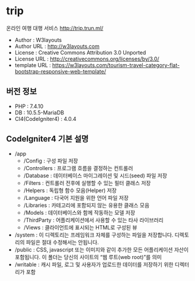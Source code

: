 # trip
  온라인 여행 대행 서비스
  http://trip.trun.ml/

* Author : W3layouts
* Author URL : http://w3layouts.com
* License : Creative Commons Attribution 3.0 Unported
* License URL : http://creativecommons.org/licenses/by/3.0/
* template URL : https://w3layouts.com/tourism-travel-category-flat-bootstrap-responsive-web-template/

## 버전 정보
* PHP : 7.4.10
* DB : 10.5.5-MariaDB
* CI4(CodeIgniter4) : 4.0.4

## CodeIgniter4 기본 설명
 - /app
   - /Config : 구성 파일 저장
   - /Controllers : 프로그램 흐름을 결정하는 컨트롤러
   - /Database : 데이터베이스 마이그레이션 및 시드(seed) 파일 저장
   - /Filters : 컨트롤러 전후에 실행할 수 있는 필터 클래스 저장
   - /Helpers : 독립형 함수 모음(Helper) 저장
   - /Language : 다국어 지원을 위한 언어 파일 저장
   - /Libraries : 카테고리에 포함되지 않는 유용한 클래스 모음
   - /Models : 데이터베이스와 함께 작동하는 모델 저장
   - /ThirdParty : 어플리케이션에서 사용할 수 있는 타사 라이브러리
   - /Views : 클라이언트에 표시되는 HTML로 구성된 뷰
 - /system : 이 디렉토리는 프레임워크 자체를 구성하는 파일을 저장합니다. 디렉토리의 파일은 절대 수정해서는 안됩니다.
 - /public : CSS, javascript 또는 이미지와 같이 추가한 모든 어플리케이션 자산이 포함됩니다. 이 폴더는 당신의 사이트의 “웹 루트(web root)”를 의미
 - /writable : 캐시 파일, 로그 및 사용자가 업로드한 데이터를 저장하기 위한 디렉터리가 포함
